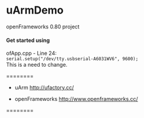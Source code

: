 uArmDemo
========

openFrameworks 0.80 project

#### Get started using
ofApp.cpp - Line 24:  
`serial.setup("/dev/tty.usbserial-A6031WV6", 9600);`  
This is a need to change.


========

- uArm
http://ufactory.cc/

- openFrameworks
http://www.openframeworks.cc/

========

